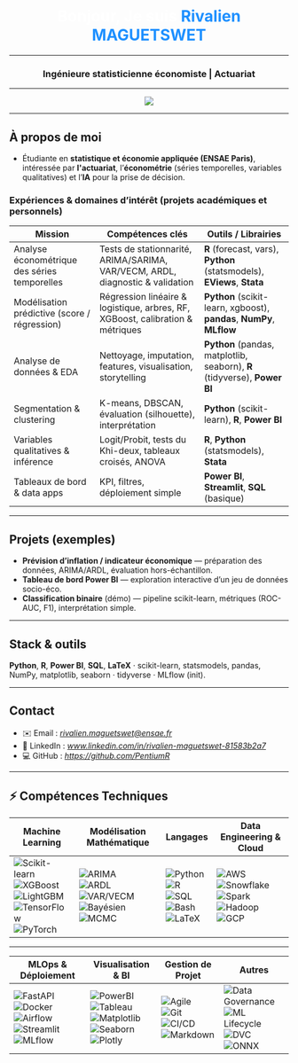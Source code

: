 
<h1 align="center">
  <span style="color:#ffffff;">Bonjour, Je suis</span>  
  <span style="color:#1E90FF;">
    <a href="#" style="text-decoration:none;color:#1E90FF;">
      Rivalien MAGUETSWET
    </a>
  </span>
</h1>

---

<h3 align="center">
  Ingénieure statisticienne économiste | Actuariat
</h3>

---

<p align="center">
  <img src="https://readme-typing-svg.herokuapp.com?color=1E90FF&size=22&center=true&vCenter=true&width=800&lines=Conseils+Machine+Learning+MLOps+Scoring+Data+Science;Conseils+Machine+Learning+MLOps+Scoring+Data+Science+Modélisation+Statistique&repeat=false" />
</p>

---

## À propos de moi

- Étudiante en **statistique et économie appliquée (ENSAE Paris)**, intéressée par **l'actuariat**, l’**économétrie** (séries temporelles, variables qualitatives) et l’**IA** pour la prise de décision.

### Expériences & domaines d’intérêt (projets académiques et personnels)

| Mission | Compétences clés | Outils / Librairies |
|---|---|---|
| Analyse économétrique des séries temporelles | Tests de stationnarité, ARIMA/SARIMA, VAR/VECM, ARDL, diagnostic & validation | **R** (forecast, vars), **Python** (statsmodels), **EViews**, **Stata** |
| Modélisation prédictive (score / régression) | Régression linéaire & logistique, arbres, RF, XGBoost, calibration & métriques | **Python** (scikit-learn, xgboost), **pandas**, **NumPy**, **MLflow** |
| Analyse de données & EDA | Nettoyage, imputation, features, visualisation, storytelling | **Python** (pandas, matplotlib, seaborn), **R** (tidyverse), **Power BI** |
| Segmentation & clustering | K-means, DBSCAN, évaluation (silhouette), interprétation | **Python** (scikit-learn), **R**, **Power BI** |
| Variables qualitatives & inférence | Logit/Probit, tests du Khi-deux, tableaux croisés, ANOVA | **R**, **Python** (statsmodels), **Stata** |
| Tableaux de bord & data apps | KPI, filtres, déploiement simple | **Power BI**, **Streamlit**, **SQL** (basique) |

---

## Projets (exemples)
- **Prévision d’inflation / indicateur économique** — préparation des données, ARIMA/ARDL, évaluation hors-échantillon.  
- **Tableau de bord Power BI** — exploration interactive d’un jeu de données socio-éco.  
- **Classification binaire** (démo) — pipeline scikit-learn, métriques (ROC-AUC, F1), interprétation simple.

---

## Stack & outils
**Python**, **R**, **Power BI**, **SQL**, **LaTeX** · scikit-learn, statsmodels, pandas, NumPy, matplotlib, seaborn · tidyverse · MLflow (init).

---

## Contact
- ✉️ Email : *rivalien.maguetswet@ensae.fr*  
- 🔗 LinkedIn : *www.linkedin.com/in/rivalien-maguetswet-81583b2a7*  
- 💻 GitHub : *https://github.com/PentiumR*

--- 
## ⚡ Compétences Techniques

| **Machine Learning** | **Modélisation Mathématique** | **Langages** | **Data Engineering & Cloud** |
|----------------------|-------------------------------|--------------|-------------------------------|
| ![Scikit-learn](https://img.shields.io/badge/scikit--learn-F7931E?logo=scikitlearn&logoColor=white) <br> ![XGBoost](https://img.shields.io/badge/XGBoost-EC4E20?logo=xgboost&logoColor=white) <br> ![LightGBM](https://img.shields.io/badge/LightGBM-31C48D?logo=lightgbm&logoColor=white) <br> ![TensorFlow](https://img.shields.io/badge/TensorFlow-FF6F00?logo=tensorflow&logoColor=white) <br> ![PyTorch](https://img.shields.io/badge/PyTorch-EE4C2C?logo=pytorch&logoColor=white) | ![ARIMA](https://img.shields.io/badge/ARIMA-TimeSeries-blue) <br> ![ARDL](https://img.shields.io/badge/ARDL-Model-orange) <br> ![VAR/VECM](https://img.shields.io/badge/VAR/VECM-Econometrics-green) <br> ![Bayésien](https://img.shields.io/badge/Bayésien-Inference-red) <br> ![MCMC](https://img.shields.io/badge/MCMC-Probabilistic-purple) | ![Python](https://img.shields.io/badge/Python-3776AB?logo=python&logoColor=white) <br> ![R](https://img.shields.io/badge/R-276DC3?logo=r&logoColor=white) <br> ![SQL](https://img.shields.io/badge/SQL-336791?logo=postgresql&logoColor=white) <br> ![Bash](https://img.shields.io/badge/Bash-4EAA25?logo=gnubash&logoColor=white) <br> ![LaTeX](https://img.shields.io/badge/LaTeX-008080?logo=latex&logoColor=white) | ![AWS](https://img.shields.io/badge/AWS-FF9900?logo=amazonaws&logoColor=black) <br> ![Snowflake](https://img.shields.io/badge/Snowflake-29B5E8?logo=snowflake&logoColor=white) <br> ![Spark](https://img.shields.io/badge/Apache%20Spark-E25A1C?logo=apachespark&logoColor=white) <br> ![Hadoop](https://img.shields.io/badge/Hadoop-FFCA28?logo=apachehadoop&logoColor=black) <br> ![GCP](https://img.shields.io/badge/Google%20Cloud-4285F4?logo=googlecloud&logoColor=white) |

---

| **MLOps & Déploiement** | **Visualisation & BI** | **Gestion de Projet** | **Autres** |
|--------------------------|------------------------|------------------------|-------------|
| ![FastAPI](https://img.shields.io/badge/FastAPI-009688?logo=fastapi&logoColor=white) <br> ![Docker](https://img.shields.io/badge/Docker-2496ED?logo=docker&logoColor=white) <br> ![Airflow](https://img.shields.io/badge/Airflow-017CEE?logo=apacheairflow&logoColor=white) <br> ![Streamlit](https://img.shields.io/badge/Streamlit-FF4B4B?logo=streamlit&logoColor=white) <br> ![MLflow](https://img.shields.io/badge/MLflow-0194E2?logo=mlflow&logoColor=white) | ![PowerBI](https://img.shields.io/badge/PowerBI-F2C811?logo=powerbi&logoColor=black) <br> ![Tableau](https://img.shields.io/badge/Tableau-E97627?logo=tableau&logoColor=white) <br> ![Matplotlib](https://img.shields.io/badge/Matplotlib-005C84?logo=plotly&logoColor=white) <br> ![Seaborn](https://img.shields.io/badge/Seaborn-4A90E2?logo=seaborn&logoColor=white) <br> ![Plotly](https://img.shields.io/badge/Plotly-3F4F75?logo=plotly&logoColor=white) | ![Agile](https://img.shields.io/badge/Agile/Scrum-2496ED?logo=scrumalliance&logoColor=white) <br> ![Git](https://img.shields.io/badge/Git-F05032?logo=git&logoColor=white) <br> ![CI/CD](https://img.shields.io/badge/CI/CD-4285F4?logo=githubactions&logoColor=white) <br> ![Markdown](https://img.shields.io/badge/Markdown-000000?logo=markdown&logoColor=white) | ![Data Governance](https://img.shields.io/badge/Data%20Governance-3B3B3B?logo=databricks&logoColor=white) <br> ![ML Lifecycle](https://img.shields.io/badge/ML%20Lifecycle-6C3483?logo=mlflow&logoColor=white) <br> ![DVC](https://img.shields.io/badge/DVC-945DD6?logo=dvc&logoColor=white) <br> ![ONNX](https://img.shields.io/badge/ONNX-005CED?logo=onnx&logoColor=white) |

